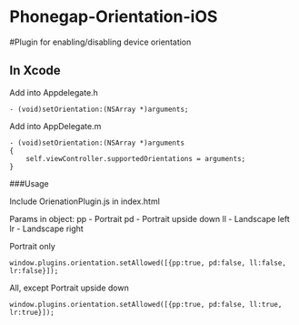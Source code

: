 Phonegap-Orientation-iOS
========================

#Plugin for enabling/disabling device orientation

## In Xcode

Add into Appdelegate.h

	- (void)setOrientation:(NSArray *)arguments;

Add into AppDelegate.m

	- (void)setOrientation:(NSArray *)arguments
	{
		self.viewController.supportedOrientations = arguments;
	}

###Usage

Include OrienationPlugin.js in index.html

Params in object:
pp - Portrait
pd - Portrait upside down
ll - Landscape left
lr - Landscape right

Portrait only

	window.plugins.orientation.setAllowed([{pp:true, pd:false, ll:false, lr:false}]);
	
All, except Portrait upside down

	window.plugins.orientation.setAllowed([{pp:true, pd:false, ll:true, lr:true}]);
